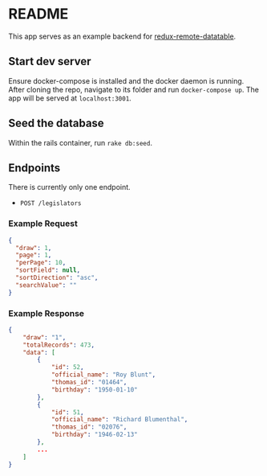# README

This app serves as an example backend for [redux-remote-datatable](https://github.com/kenforthewin/react-redux-datatable).

## Start dev server

Ensure docker-compose is installed and the docker daemon is running. After cloning the repo, navigate to its folder and run `docker-compose up`. The app will be served at `localhost:3001`.

## Seed the database

Within the rails container, run `rake db:seed`.

## Endpoints

There is currently only one endpoint.

- `POST /legislators`

### Example Request

```json
{
  "draw": 1,
  "page": 1,
  "perPage": 10,
  "sortField": null,
  "sortDirection": "asc",
  "searchValue": ""
}
```

### Example Response

```json
{
    "draw": "1",
    "totalRecords": 473,
    "data": [
        {
            "id": 52,
            "official_name": "Roy Blunt",
            "thomas_id": "01464",
            "birthday": "1950-01-10"
        },
        {
            "id": 51,
            "official_name": "Richard Blumenthal",
            "thomas_id": "02076",
            "birthday": "1946-02-13"
        },
        ...
    ]
}
```